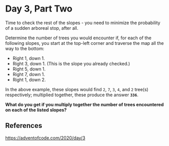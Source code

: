# Day 3, Part Two
Time to check the rest of the slopes - you need to minimize the probability of a sudden arboreal stop, after all.

Determine the number of trees you would encounter if, for each of the following slopes, you start at the top-left corner and traverse the map all the way to the bottom:

  - Right 1, down 1.
  - Right 3, down 1. (This is the slope you already checked.)
  - Right 5, down 1.
  - Right 7, down 1.
  - Right 1, down 2.

In the above example, these slopes would find `2`, `7`, `3`, `4`, and `2` tree(s) respectively; multiplied together, these produce the answer **`336`**.

**What do you get if you multiply together the number of trees encountered on each of the listed slopes?**

## References
https://adventofcode.com/2020/day/3